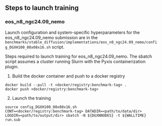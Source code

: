 ## Steps to launch training

### eos_n8_ngc24.09_nemo

Launch configuration and system-specific hyperparameters for the
eos_n8_ngc24.09_nemo submission are in the
`benchmarks/stable_diffusion/implementations/eos_n8_ngc24.09_nemo/config_DGXH100_08x08x16.sh` script.

Steps required to launch training for eos_n8_ngc24.09_nemo.  The sbatch
script assumes a cluster running Slurm with the Pyxis containerization plugin.

1. Build the docker container and push to a docker registry

```
docker build --pull -t <docker/registry:benchmark-tag> .
docker push <docker/registry:benchmark-tag>
```

2. Launch the training
```
source config_DGXH100_08x08x16.sh
CONT=<docker/registry:benchmark-tag> DATADIR=<path/to/data/dir> LOGDIR=<path/to/output/dir> sbatch -N ${DGXNNODES} -t ${WALLTIME} run.sub
```
